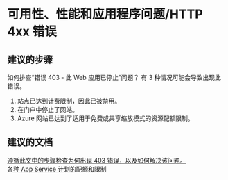 <properties
    pageTitle="availability, performance, and application issues/http 4xx errors"
    description="可用性、性能和应用程序问题/HTTP 4xx 错误"
    service="microsoft.web"
    resource="sites"
    authors="aashu"
    displayOrder=""
    selfHelpType="generic"
    supportTopicIds="32542217"
    resourceTags=""
    productPesIds="14748"
    cloudEnvironments="public"
/>


# 可用性、性能和应用程序问题/HTTP 4xx 错误

## **建议的步骤**
如何排查“错误 403 - 此 Web 应用已停止”问题？ 有 3 种情况可能会导致出现此错误。

1. 站点已达到计费限制，因此已被禁用。
2. 在门户中停止了网站。
3. Azure 网站已达到了适用于免费或共享缩放模式的资源配额限制。

## **建议的文档**
[遵循此文中的步骤检查为何出现 403 错误，以及如何解决该问题。](https://blogs.msdn.microsoft.com/waws/2016/01/05/azure-web-apps-error-403-this-web-app-is-stopped/)<br>
[各种 App Service 计划的配额和限制](https://azure.microsoft.com/documentation/articles/azure-subscription-service-limits/#app-service-limits)



<!--HONumber=Jul16_HO4-->


